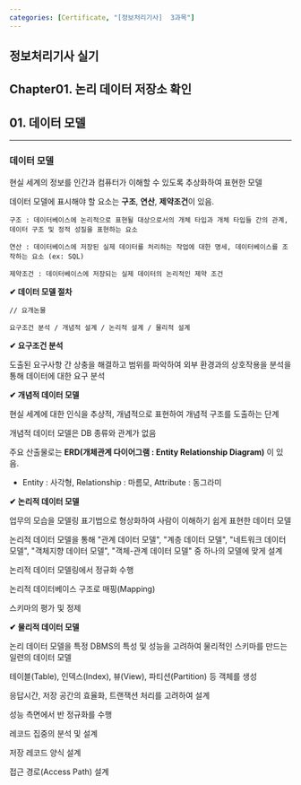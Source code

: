 ```yaml
---
categories: [Certificate, "[정보처리기사]  3과목"]
---
```


## 정보처리기사 실기

## Chapter01. 논리 데이터 저장소 확인

## 01. 데이터 모델

<hr>

### 데이터 모델

현실 세계의 정보를 인간과 컴퓨터가 이해할 수 있도록 추상화하여 표현한 모델

데이터 모델에 표시해야 할 요소는 **구조**, **연산**, **제약조건**이 있음.

```
구조 : 데이터베이스에 논리적으로 표현될 대상으로서의 개체 타입과 개체 타입들 간의 관계, 데이터 구조 및 정적 성질을 표현하는 요소

연산 : 데이터베이스에 저장된 실제 데이터를 처리하는 작업에 대한 명세, 데이터베이스를 조작하는 요소 (ex: SQL)

제약조건 : 데이터베이스에 저장되는 실제 데이터의 논리적인 제약 조건
```

**✔ 데이터 모델 절차**

```
// 요개논물

요구조건 분석 / 개념적 설계 / 논리적 설계 / 물리적 설계
```

**✔ 요구조건 분석**

도출된 요구사항 간 상충을 해결하고 범위를 파악하여 외부 환경과의 상호작용을 분석을 통해 데이터에 대한 요구 분석

**✔ 개념적 데이터 모델**

현실 세계에 대한 인식을 추상적, 개념적으로 표현하여 개념적 구조를 도출하는 단계

개념적 데이터 모델은 DB 종류와 관계가 없음

주요 산출물로는 **ERD(개체관계 다이어그램 : Entity Relationship Diagram)** 이 있음.

- Entity : 사각형, Relationship : 마름모, Attribute : 동그라미

**✔ 논리적 데이터 모델**

업무의 모습을 모델링 표기법으로 형상화하여 사람이 이해하기 쉽게 표현한 데이터 모델

논리적 데이터 모델을 통해 "관계 데이터 모델", "계층 데이터 모델", "네트워크 데이터 모델", "객체지향 데이터 모델", "객체-관계 데이터 모델" 중 하나의 모델에 맞게 설계

논리적 데이터 모델링에서 정규화 수행

논리적 데이터베이스 구조로 매핑(Mapping)

스키마의 평가 및 정제

**✔ 물리적 데이터 모델**

논리 데이터 모델을 특정 DBMS의 특성 및 성능을 고려하여 물리적인 스키마를 만드는 일련의 데이터 모델

테이블(Table), 인덱스(Index), 뷰(View), 파티션(Partition) 등 객체를 생성

응답시간, 저장 공간의 효율화, 트랜잭션 처리를 고려하여 설계

성능 측면에서 반 정규화를 수행

레코드 집중의 분석 및 설계

저장 레코드 양식 설계

접근 경로(Access Path) 설계
